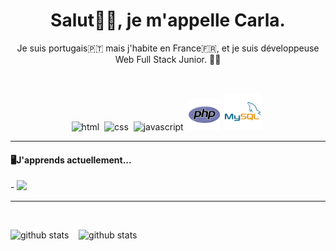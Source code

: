 <h1 align='center'> Salut🙋‍♀️, je m'appelle Carla. </h1>

<p align='center'>
  Je suis portugais🇵🇹 mais j'habite en France🇫🇷, et je suis développeuse Web Full Stack Junior. 👩‍💻
</p>

<div align="center">

<br>       

  <img src="https://cdn.jsdelivr.net/gh/devicons/devicon/icons/html5/html5-original.svg" title="html" alt="html" width="60" height="60"/>&nbsp;
   <img src="https://cdn.jsdelivr.net/gh/devicons/devicon/icons/css3/css3-original.svg" title="css" alt="css" width="60" height="60"/>&nbsp;
  <img src="https://cdn.jsdelivr.net/gh/devicons/devicon/icons/javascript/javascript-plain.svg" title="javascript" alt="javascript" width="60" height="60"/>&nbsp;
  <img src="https://github.com/devicons/devicon/blob/master/icons/php/php-original.svg" title="php" alt="php" width="50" height="auto"/>&nbsp;
  <img src="https://github.com/devicons/devicon/blob/master/icons/mysql/mysql-original-wordmark.svg" title="mysql" alt="mysql" width="60" height="60"/>&nbsp;

  
</div>
<hr>

<h4>🖥️J'apprends actuellement...</h4>
<p>
- <img src="https://img.shields.io/badge/Python-14354C?style=for-the-badge&logo=python&logoColor=white" />&nbsp;
</p>

<hr>

<br>
<p align="left">
 <img src="https://github-readme-stats.vercel.app/api?username=carlagoncalves84&show_icons=true&theme=synthwave" alt="github stats" width="200px" />&nbsp;&nbsp;&nbsp;
  <img src="https://github-readme-stats.vercel.app/api/top-langs/?username=carlagoncalves84&show_icons=true&theme=synthwave" alt="github stats" width="200px" />&nbsp;&nbsp;&nbsp;


 
 
 
</p>

